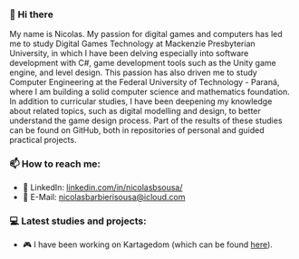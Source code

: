 ### :wave: Hi there
My name is Nicolas. My passion for digital games and computers has led me to study Digital Games Technology at Mackenzie Presbyterian University, in which I have been delving especially into software development with C#, game development tools such as the Unity game engine, and level design. This passion has also driven me to study Computer Engineering at the Federal University of Technology - Paraná, where I am building a solid computer science and mathematics foundation. In addition to curricular studies, I have been deepening my knowledge about related topics, such as digital modelling and design, to better understand the game design process. Part of the results of these studies can be found on GitHub, both in repositories of personal and guided practical projects.
### :mailbox: How to reach me:
* :page_with_curl: LinkedIn: [linkedin.com/in/nicolasbsousa/](https://www.linkedin.com/in/nicolasbsousa/ "linkedin.com/in/nicolasbsousa/")
* :e-mail: E-Mail: nicolasbarbierisousa@icloud.com

### :computer: Latest studies and projects:
* :video_game: I have been working on Kartagedom (which can be found [here](https://lukethe117.itch.io/kartagedom "here")).

<!--
**Nickalverst/Nickalverst** is a ✨ _special_ ✨ repository because its `README.md` (this file) appears on your GitHub profile.

Here are some ideas to get you started:

- 🔭 I’m currently working on ...
- 🌱 I’m currently learning ...
- 👯 I’m looking to collaborate on ...
- 🤔 I’m looking for help with ...
- 💬 Ask me about ...
- 📫 How to reach me: ...
- 😄 Pronouns: ...
- ⚡ Fun fact: ...
-->
